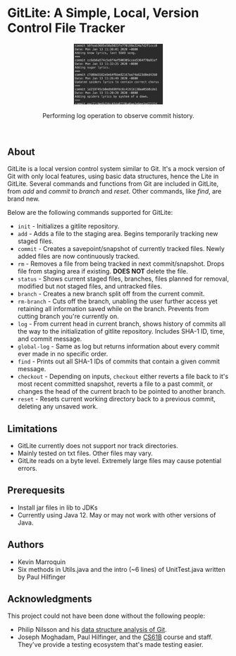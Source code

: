 # GitLite: A Simple, Local, Version Control File Tracker


<p align="center">
<img src="https://github.com/kamcbk/GeneralProjects/blob/master/GitLite/logEx.png" width="40%" height="40%" >
</p>
<p align="center">
  Performing log operation to observe commit history.
</p>
<br>

## About
GitLite is a local version control system similar to Git. It's a mock version of Git with only local features, using basic data structures, hence the Lite in GitLite. Several commands and functions from Git are included in GitLite, from *add* and *commit* to *branch* and *reset*. Other commands, like *find*, are brand new.

Below are the following commands supported for GitLite:
* `init` - Initializes a gitlite repository.
* `add` - Adds a file to the staging area. Begins temporarily tracking new staged files.
* `commit` - Creates a savepoint/snapshot of currently tracked files. Newly added files are now continuously tracked.
* `rm` - Removes a file from being tracked in next commit/snapshot. Drops file from staging area if existing. **DOES NOT** delete the file.
* `status` - Shows current staged files, branches, files planned for removal, modified but not staged files, and untracked files.
* `branch` - Creates a new branch split off from the current commit.
* `rm-branch` - Cuts off the branch, unabling the user further access yet retaining all information saved while on the branch. Prevents from cutting branch you're currently on.
* `log` - From current head in current branch, shows history of commits all the way to the initialization of gitlite repository. Includes SHA-1 ID, time, and commit message.
* `global-log` - Same as log but returns information about every commit ever made in no specific order.
* `find` - Prints out all SHA-1 IDs of commits that contain a given commit message.
* `checkout` - Depending on inputs, `checkout` either reverts a file back to it's most recent committed snapshot, reverts a file to a past commit, or changes the head of the current brach to be pointed to another branch.
* `reset` - Resets current working directory back to a previous commit, deleting any unsaved work. 

## Limitations
* GitLite currently does not support nor track directories.
* Mainly tested on txt files. Other files may vary.
* GitLite reads on a byte level. Extremely large files may cause potential errors.

## Prerequesits
* Install jar files in lib to JDKs
* Currently using Java 12. May or may not work with other versions of Java. 

## Authors
* Kevin Marroquin
* Six methods in Utils.java and the intro (~6 lines) of UnitTest.java written by Paul Hilfinger

## Acknowledgments
This project could not have been done without the following people:
- Philip Nilsson and his [data structure analysis of Git](https://blog.jayway.com/2013/03/03/git-is-a-purely-functional-data-structure/).
- Joseph Moghadam, Paul Hilfinger, and the [CS61B](https://inst.eecs.berkeley.edu/~cs61b/fa19) course and staff. They've provide a testing ecosystem that's made testing easier.
